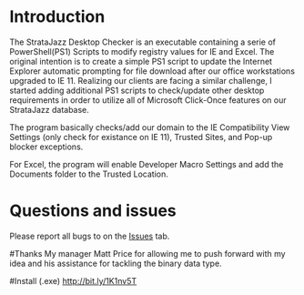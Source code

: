 # Introduction
The StrataJazz Desktop Checker is an executable containing a serie of PowerShell(PS1) Scripts to modify registry values for IE and Excel. The original intention is to create a simple PS1 script to update the Internet Explorer automatic prompting for file download after our office workstations upgraded to IE 11. Realizing our clients are facing a similar challenge, I started adding additional PS1 scripts to check/update other desktop requirements in order to utilize all of Microsoft Click-Once features on our StrataJazz database. 

The program basically checks/add our domain to the IE Compatibility View Settings (only check for existance on IE 11), Trusted Sites, and Pop-up blocker exceptions. 

For Excel, the program will enable Developer Macro Settings and add the Documents folder to the Trusted Location.

# Questions and issues
Please report all bugs to on the [Issues](https://github.com/he-man1101/StrataJazz-Desktop-Checker/issues) tab.

#Thanks
My manager Matt Price for allowing me to push forward with my idea and his assistance for tackling the binary data type.

#Install (.exe)
http://bit.ly/1K1nv5T
